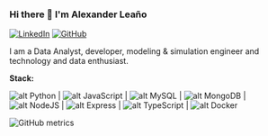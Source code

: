 ### Hi there 👋 I'm Alexander Leaño


[![LinkedIn](https://img.shields.io/badge/linkedin-%230077B5.svg?style=flat-square&logo=linkedin&logoColor=white)](https://www.linkedin.com/in/alexandernelsonleano)
[![GitHub](https://img.shields.io/badge/github-%23121011.svg?style=flat-square&logo=github&logoColor=white)](https://github.com/LeanoA)

I am a Data Analyst, developer, modeling & simulation engineer and technology and data enthusiast.

**Stack:**

![alt Python](https://img.shields.io/badge/-Python-4B8BBE?logo=python&logoColor=white&style=plastic) |
![alt JavaScript](https://img.shields.io/badge/-JavaScript-f0db4f?logo=javascript&logoColor=white&style=plastic) |
![alt MySQL](https://img.shields.io/badge/-MySQL-00758F?logo=mysql&logoColor=white&style=plastic) |
![alt MongoDB](https://img.shields.io/badge/-MongoDB-white?logo=mongodb&logoColor=4DB33D&style=plastic) |
![alt NodeJS](https://img.shields.io/badge/-NodeJS-68A063?logo=nodedotjs&logoColor=303030&style=plastic) |
![alt Express](https://img.shields.io/badge/-Express-68A063?logo=express&logoColor=303030&style=plastic) |
![alt TypeScript](https://img.shields.io/badge/-TypeScript-ffffff?logo=typescript&logoColor=007acc&style=plastic) |
![alt Docker](https://img.shields.io/badge/-Docker-ffffff?logo=docker&logoColor=0db7ed&style=plastic)

![GitHub metrics](https://metrics.lecoq.io/leanoa)


<!--
**LeanoA/LeanoA** is a ✨ _special_ ✨ repository because its `README.md` (this file) appears on your GitHub profile.

Here are some ideas to get you started:

- 🔭 I’m currently working on ...
- 🌱 I’m currently learning ...
- 👯 I’m looking to collaborate on ...
- 🤔 I’m looking for help with ...
- 💬 Ask me about ...
- 📫 How to reach me: ...
- 😄 Pronouns: ...
- ⚡ Fun fact: ...
-->
